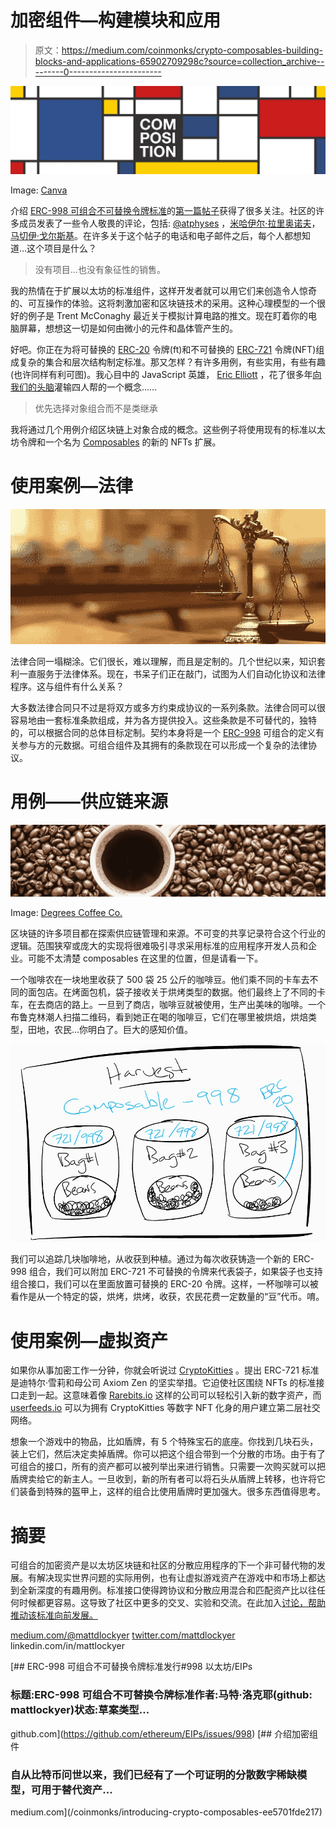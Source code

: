 # 加密组件—构建模块和应用

> 原文：<https://medium.com/coinmonks/crypto-composables-building-blocks-and-applications-65902709298c?source=collection_archive---------0----------------------->

![](img/9c44721e3a7a663e20179d6da585d8d3.png)

Image: [Canva](https://www.canva.com/learn/visual-design-composition/)

介绍 [ERC-998 可组合不可替换令牌标准](https://github.com/ethereum/EIPs/issues/998)的[第一篇帖子](/coinmonks/introducing-crypto-composables-ee5701fde217)获得了很多关注。社区的许多成员发表了一些令人敬畏的评论，包括: [@atphyses](https://twitter.com/atphyses) ，[米哈伊尔·拉里奥诺夫](https://medium.com/u/5ed829dc7d02?source=post_page-----65902709298c--------------------------------)，[马切伊·戈尔斯基](https://medium.com/u/47f89b402c63?source=post_page-----65902709298c--------------------------------)。在许多关于这个帖子的电话和电子邮件之后，每个人都想知道…这个项目是什么？

> 没有项目…也没有象征性的销售。

我的热情在于扩展以太坊的标准组件，这样开发者就可以用它们来创造令人惊奇的、可互操作的体验。这将刺激加密和区块链技术的采用。这种心理模型的一个很好的例子是 Trent McConaghy 最近关于模拟计算电路的推文。现在盯着你的电脑屏幕，想想这一切是如何由微小的元件和晶体管产生的。

好吧。你正在为将可替换的 [ERC-20](https://github.com/ethereum/EIPs/blob/master/EIPS/eip-20.md) 令牌(ft)和不可替换的 [ERC-721](https://github.com/ethereum/EIPs/blob/master/EIPS/eip-721.md) 令牌(NFT)组成复杂的集合和层次结构制定标准。那又怎样？有许多用例，有些实用，有些有趣(也许同样有利可图)。我心目中的 JavaScript 英雄， [Eric Elliott](https://medium.com/u/c359511de780?source=post_page-----65902709298c--------------------------------) ，花了很多年[向我们的头脑](/javascript-scene/the-hidden-treasures-of-object-composition-60cd89480381)灌输四人帮的一个概念……

> 优先选择对象组合而不是类继承

我将通过几个用例介绍区块链上对象合成的概念。这些例子将使用现有的标准以太坊令牌和一个名为 [Composables](https://github.com/ethereum/EIPs/issues/998) 的新的 NFTs 扩展。

# 使用案例—法律

![](img/ffdbab8f0bb99219917ba71269e536d4.png)

法律合同一塌糊涂。它们很长，难以理解，而且是定制的。几个世纪以来，知识套利一直服务于法律体系。现在，书呆子们正在敲门，试图为人们自动化协议和法律程序。这与组件有什么关系？

大多数法律合同只不过是将双方或多方约束成协议的一系列条款。法律合同可以很容易地由一套标准条款组成，并为各方提供投入。这些条款是不可替代的，独特的，可以根据合同的总体目标定制。契约本身将是一个 [ERC-998](https://github.com/ethereum/EIPs/issues/998) 可组合的定义有关参与方的元数据。可组合组件及其拥有的条款现在可以形成一个复杂的法律协议。

# 用例——供应链来源

![](img/da47c1e52bdfc2bd44fec5748306c62f.png)

Image: [Degrees Coffee Co.](https://nugss.unbc.ca/?page_id=60)

区块链的许多项目都在探索供应链管理和来源。不可变的共享记录符合这个行业的逻辑。范围狭窄或庞大的实现将很难吸引寻求采用标准的应用程序开发人员和企业。可能不太清楚 composables 在这里的位置，但是请看一下。

一个咖啡农在一块地里收获了 500 袋 25 公斤的咖啡豆。他们乘不同的卡车去不同的面包店。在烤面包机，袋子接收关于烘烤类型的数据。他们最终上了不同的卡车，在去商店的路上。一旦到了商店，咖啡豆就被使用，生产出美味的咖啡。一个布鲁克林潮人扫描二维码，看到她正在喝的咖啡豆，它们在哪里被烘焙，烘焙类型，田地，农民…你明白了。巨大的感知价值。

![](img/53c8a8514c0fb892abcb059a3c0b1c9d.png)

我们可以追踪几块咖啡地，从收获到种植。通过为每次收获铸造一个新的 ERC-998 组合，我们可以附加 ERC-721 不可替换的令牌来代表袋子，如果袋子也支持组合接口，我们可以在里面放置可替换的 ERC-20 令牌。这样，一杯咖啡可以被看作是从一个特定的袋，烘烤，烘烤，收获，农民花费一定数量的“豆”代币。唷。

# 使用案例—虚拟资产

如果你从事加密工作一分钟，你就会听说过 [CryptoKitties](https://www.cryptokitties.co/) 。提出 ERC-721 标准是迪特尔·雪莉和母公司 Axiom Zen 的坚实举措。它迫使社区围绕 NFTs 的标准接口走到一起。这意味着像 [Rarebits.io](https://rarebits.io/) 这样的公司可以轻松引入新的数字资产，而 [userfeeds.io](https://userfeeds.io/) 可以为拥有 CryptoKitties 等数字 NFT 化身的用户建立第二层社交网络。

想象一个游戏中的物品，比如盾牌，有 5 个特殊宝石的底座。你找到几块石头，装上它们，然后决定卖掉盾牌。你可以把这个组合带到一个分散的市场。由于有了可组合的接口，所有的资产都可以被列举出来进行销售。只需要一次购买就可以把盾牌卖给它的新主人。一旦收到，新的所有者可以将石头从盾牌上转移，也许将它们装备到特殊的盔甲上，这样的组合比使用盾牌时更加强大。很多东西值得思考。

# 摘要

可组合的加密资产是以太坊区块链和社区的分散应用程序的下一个非可替代物的发展。有解决现实世界问题的实际用例，也有让虚拟游戏资产在游戏中和市场上都达到全新深度的有趣用例。标准接口使得跨协议和分散应用混合和匹配资产比以往任何时候都更容易。这导致了社区中更多的交叉、实验和交流。在此加入[讨论，帮助推动该标准向前发展。](https://github.com/ethereum/EIPs/issues/998)

[medium.com/@mattdlockyer](/@mattdlockyer)
[twitter.com/mattdlockyer](https://twitter.com/mattdlockyer)
linkedin.com/in/mattlockyer

[](https://github.com/ethereum/EIPs/issues/998) [## ERC-998 可组合不可替换令牌标准发行#998 以太坊/EIPs

### 标题:ERC-998 可组合不可替换令牌标准作者:马特·洛克耶(github: mattlockyer)状态:草案类型…

github.com](https://github.com/ethereum/EIPs/issues/998) [](/coinmonks/introducing-crypto-composables-ee5701fde217) [## 介绍加密组件

### 自从比特币问世以来，我们已经有了一个可证明的分散数字稀缺模型，可用于替代资产…

medium.com](/coinmonks/introducing-crypto-composables-ee5701fde217)